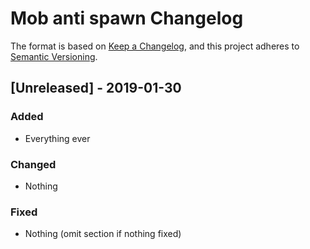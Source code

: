 # Mob anti spawn Changelog

The format is based on [Keep a Changelog](https://keepachangelog.com/en/1.0.0/),
and this project adheres to [Semantic Versioning](https://semver.org/spec/v2.0.0.html).

<!-- These are comments! Maybe you should remove them? -->
<!-- Change "Unreleased" to version number before uploading a new version. Add date of release as well.-->
## [Unreleased] - 2019-01-30
<!-- Omit section if nothing added -->
### Added
- Everything ever
<!-- Omit section if nothing changed -->
### Changed
- Nothing
<!-- Omit section if nothing fixed -->
### Fixed
- Nothing (omit section if nothing fixed)
